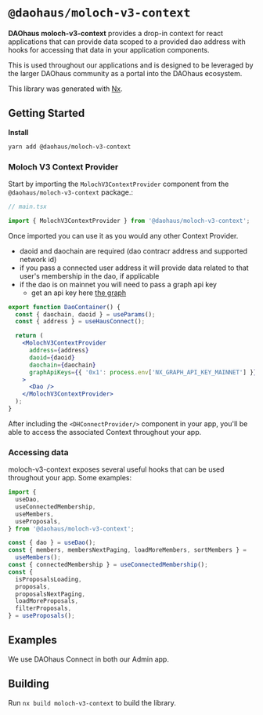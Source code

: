 # `@daohaus/moloch-v3-context`

**DAOhaus moloch-v3-context** provides a drop-in context for react applications that can provide data scoped to a provided dao address with hooks for accessing that data in your application components.

This is used throughout our applications and is designed to be leveraged by the larger DAOhaus community as a portal into the DAOhaus ecosystem.

This library was generated with [Nx](https://nx.dev).

## Getting Started

**Install**

```sh
yarn add @daohaus/moloch-v3-context
```

### Moloch V3 Context Provider

Start by importing the `MolochV3ContextProvider` component from the `@daohaus/moloch-v3-context` package.:

```jsx
// main.tsx

import { MolochV3ContextProvider } from '@daohaus/moloch-v3-context';
```

Once imported you can use it as you would any other Context Provider.

- daoid and daochain are required (dao contracr address and supported network id)
- if you pass a connected user address it will provide data related to that user's membership in the dao, if applicable
- if the dao is on mainnet you will need to pass a graph api key
  - get an api key here [the graph](https://thegraph.com/explorer/subgraph?id=GfHFdFmiSwW1PKtnDhhcxhArwtTjVuMnXxQ5XcETF1bP&view=Overview)

```jsx
export function DaoContainer() {
  const { daochain, daoid } = useParams();
  const { address } = useHausConnect();

  return (
    <MolochV3ContextProvider
      address={address}
      daoid={daoid}
      daochain={daochain}
      graphApiKeys={{ '0x1': process.env['NX_GRAPH_API_KEY_MAINNET'] }}
    >
      <Dao />
    </MolochV3ContextProvider>
  );
}
```

After including the `<DHConnectProvider/>` component in your app, you'll be able to access the associated Context throughout your app.

### Accessing data

moloch-v3-context exposes several useful hooks that can be used throughout your app. Some examples:

```jsx
import {
  useDao,
  useConnectedMembership,
  useMembers,
  useProposals,
} from '@daohaus/moloch-v3-context';

const { dao } = useDao();
const { members, membersNextPaging, loadMoreMembers, sortMembers } =
  useMembers();
const { connectedMembership } = useConnectedMembership();
const {
  isProposalsLoading,
  proposals,
  proposalsNextPaging,
  loadMoreProposals,
  filterProposals,
} = useProposals();
```

## Examples

We use DAOhaus Connect in both our Admin app.

## Building

Run `nx build moloch-v3-context` to build the library.
